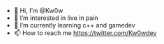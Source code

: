 - 👋 Hi, I’m @Kw0w
- 👀 I’m interested in live in pain
- 🌱 I’m currently learning c++ and gamedev
- 📫 How to reach me https://twitter.com/Kw0wdev

<!---
Kw0w/Kw0w is a ✨ special ✨ repository because its `README.md` (this file) appears on your GitHub profile.
You can click the Preview link to take a look at your changes.
--->
